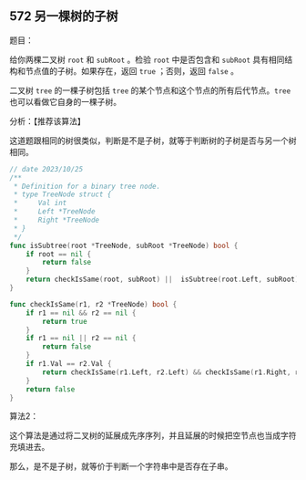 ## 572 另一棵树的子树

题目：

给你两棵二叉树 `root` 和 `subRoot` 。检验 `root` 中是否包含和 `subRoot` 具有相同结构和节点值的子树。如果存在，返回 `true` ；否则，返回 `false` 。

二叉树 `tree` 的一棵子树包括 `tree` 的某个节点和这个节点的所有后代节点。`tree` 也可以看做它自身的一棵子树。



分析：【推荐该算法】

这道题跟相同的树很类似，判断是不是子树，就等于判断树的子树是否与另一个树相同。

```go
// date 2023/10/25
/**
 * Definition for a binary tree node.
 * type TreeNode struct {
 *     Val int
 *     Left *TreeNode
 *     Right *TreeNode
 * }
 */
func isSubtree(root *TreeNode, subRoot *TreeNode) bool {
    if root == nil {
        return false
    }
    return checkIsSame(root, subRoot) ||  isSubtree(root.Left, subRoot) || isSubtree(root.Right, subRoot)
}

func checkIsSame(r1, r2 *TreeNode) bool {
    if r1 == nil && r2 == nil {
        return true
    }
    if r1 == nil || r2 == nil {
        return false
    }
    if r1.Val == r2.Val {
        return checkIsSame(r1.Left, r2.Left) && checkIsSame(r1.Right, r2.Right)
    }
    return false
}
```



算法2：

这个算法是通过将二叉树的延展成先序序列，并且延展的时候把空节点也当成字符充填进去。

那么，是不是子树，就等价于判断一个字符串中是否存在子串。